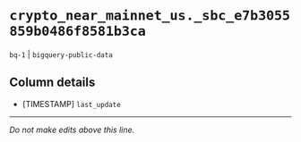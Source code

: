 # `crypto_near_mainnet_us._sbc_e7b3055859b0486f8581b3ca`
`bq-1` | `bigquery-public-data`

## Column details
* [TIMESTAMP] `last_update`

-------------------------------------------------------------------------------
*Do not make edits above this line.*
